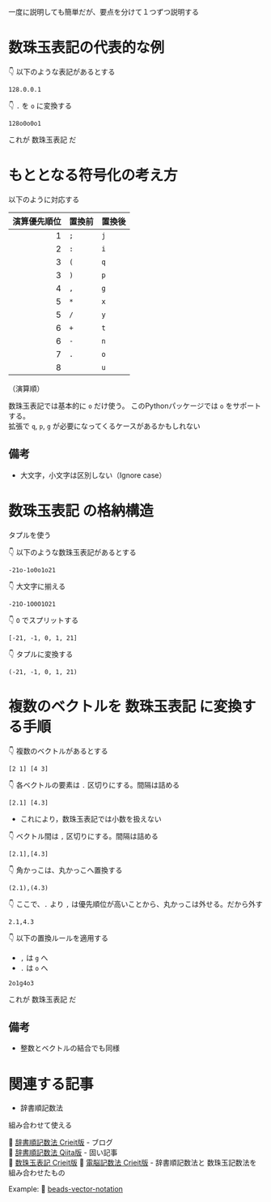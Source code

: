 一度に説明しても簡単だが、要点を分けて１つずつ説明する  

# 数珠玉表記の代表的な例

👇 以下のような表記があるとする  

```plaintext
128.0.0.1
```

👇 `.` を `o` に変換する  

```plaintext
128o0o0o1
```

これが 数珠玉表記 だ  

# もととなる符号化の考え方

以下のように対応する

| 演算優先順位 | 置換前 | 置換後 |
| -----------: | ------ | ------ |
|            1 | `;`    | `j`    |
|            2 | `:`    | `i`    |
|            3 | `(`    | `q`    |
|            3 | `)`    | `p`    |
|            4 | `,`    | `g`    |
|            5 | `*`    | `x`    |
|            5 | `/`    | `y`    |
|            6 | `+`    | `t`    |
|            6 | `-`    | `n`    |
|            7 | `.`    | `o`    |
|            8 | ` `    | `u`    |

（演算順）  

数珠玉表記では基本的に `o` だけ使う。 このPythonパッケージでは `o` をサポートする。  
拡張で `q`, `p`, `g` が必要になってくるケースがあるかもしれない  

## 備考

* 大文字，小文字は区別しない（Ignore case）

# 数珠玉表記 の格納構造

タプルを使う  

👇 以下のような数珠玉表記があるとする  

```plaintext
-21o-1o0o1o21
```

👇 大文字に揃える  

```plaintext
-21O-1O0O1O21
```

👇 `O` でスプリットする  

```plaintext
[-21, -1, 0, 1, 21]
```

👇 タプルに変換する  

```plaintext
(-21, -1, 0, 1, 21)
```

# 複数のベクトルを 数珠玉表記 に変換する手順

👇 複数のベクトルがあるとする  

```plaintext
[2 1] [4 3]
```

👇 各ベクトルの要素は `.` 区切りにする。間隔は詰める  

```plaintext
[2.1] [4.3]
```

* これにより，数珠玉表記では小数を扱えない  

👇 ベクトル間は `,` 区切りにする。間隔は詰める  

```plaintext
[2.1],[4.3]
```

👇 角かっこは、丸かっこへ置換する  

```plaintext
(2.1),(4.3)
```

👇 ここで、`.` より `,` は優先順位が高いことから、丸かっこは外せる。だから外す  

```plaintext
2.1,4.3
```

👇 以下の置換ルールを適用する  

* `,` は `g` へ  
* `.` は `o` へ

```plaintext
2o1g4o3
```

これが 数珠玉表記 だ  

## 備考

* 整数とベクトルの結合でも同様

# 関連する記事

* 辞書順記数法

組み合わせて使える

📖 [辞書順記数法 Crieit版](https://crieit.net/posts/Dictionary-Ordinal-Number-Notation) - ブログ  
📖 [辞書順記数法 Qiita版](https://qiita.com/muzudho1/items/95852145eceddecd1503) - 固い記事  
📖 [数珠玉表記 Crieit版](https://crieit.net/posts/Beads-Nested-Number-Notation)
📖 [電脳記数法 Crieit版](https://crieit.net/posts/Cyber-Number-Notation) - 辞書順記数法と 数珠玉記数法を組み合わせたもの  

Example: 📖 [beads-vector-notation](https://github.com/muzudho/beads-vector-notation)  
